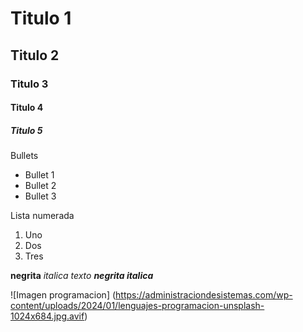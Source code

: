 # Titulo 1
## Titulo 2
### Titulo 3
#### Titulo 4
##### Titulo 5

Bullets
* Bullet 1
* Bullet 2
* Bullet 3
  
Lista numerada 
1. Uno
2. Dos
3. Tres

**negrita**
_italica texto_
***negrita italica***

![Imagen programacion] (https://administraciondesistemas.com/wp-content/uploads/2024/01/lenguajes-programacion-unsplash-1024x684.jpg.avif) 
